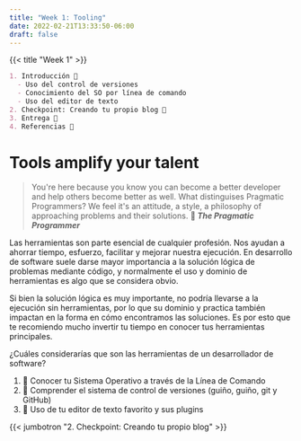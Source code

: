 ```yaml
---
title: "Week 1: Tooling"
date: 2022-02-21T13:33:50-06:00
draft: false
---
```


{{< title "Week 1" >}}

``` markdown
1. Introducción 📍
  - Uso del control de versiones
  - Conocimiento del SO por línea de comando
  - Uso del editor de texto
2. Checkpoint: Creando tu propio blog 🧪
3. Entrega 🎯
4. Referencias 📕
```

# Tools amplify your talent

> You're here because you know you can become a better developer and help others become better as well.
> What distinguises Pragmatic Programmers? We feel it's an attitude, a style, a philosophy of approaching problems and their solutions.
> __📕 *The Pragmatic Programmer*__


Las herramientas son parte esencial de cualquier profesión. Nos ayudan a ahorrar tiempo, esfuerzo, facilitar y mejorar nuestra ejecución. En desarrollo de software suele darse mayor importancia a la solución lógica de problemas mediante código, y normalmente el uso y dominio de herramientas es algo que se considera obvio.

Si bien la solución lógica es muy importante, no podría llevarse a la ejecución sin herramientas, por lo que su dominio y practica también impactan en la forma en cómo encontramos las soluciones. Es por esto que te recomiendo mucho invertir tu tiempo en conocer tus herramientas principales.

¿Cuáles considerarías que son las herramientas de un desarrollador de software?

1. 📍 Conocer tu Sistema Operativo a través de la Línea de Comando
2. 📍 Comprender el sistema de control de versiones (guiño, guiño, git y GitHub)
3. 📍 Uso de tu editor de texto favorito y sus plugins

{{< jumbotron "2. Checkpoint: Creando tu propio blog" >}}

